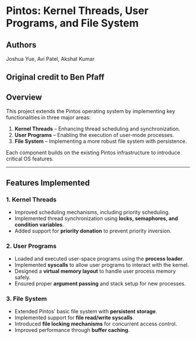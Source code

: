 # Pintos: Kernel Threads, User Programs, and File System

## Authors
Joshua Yue, Avi Patel, Akshat Kumar  
## Original credit to Ben Pfaff

## Overview  
This project extends the Pintos operating system by implementing key functionalities in three major areas:

1. **Kernel Threads** – Enhancing thread scheduling and synchronization.
2. **User Programs** – Enabling the execution of user-mode processes.
3. **File System** – Implementing a more robust file system with persistence.

Each component builds on the existing Pintos infrastructure to introduce critical OS features.  

---

## Features Implemented

### 1. Kernel Threads  
- Improved scheduling mechanisms, including priority scheduling.  
- Implemented thread synchronization using **locks, semaphores, and condition variables**.  
- Added support for **priority donation** to prevent priority inversion.  

### 2. User Programs  
- Loaded and executed user-space programs using the **process loader**.  
- Implemented **syscalls** to allow user programs to interact with the kernel.  
- Designed a **virtual memory layout** to handle user process memory safely.  
- Ensured proper **argument passing** and stack setup for new processes.  

### 3. File System  
- Extended Pintos’ basic file system with **persistent storage**.  
- Implemented support for **file read/write syscalls**.  
- Introduced **file locking mechanisms** for concurrent access control.  
- Improved performance through **buffer caching**.  

